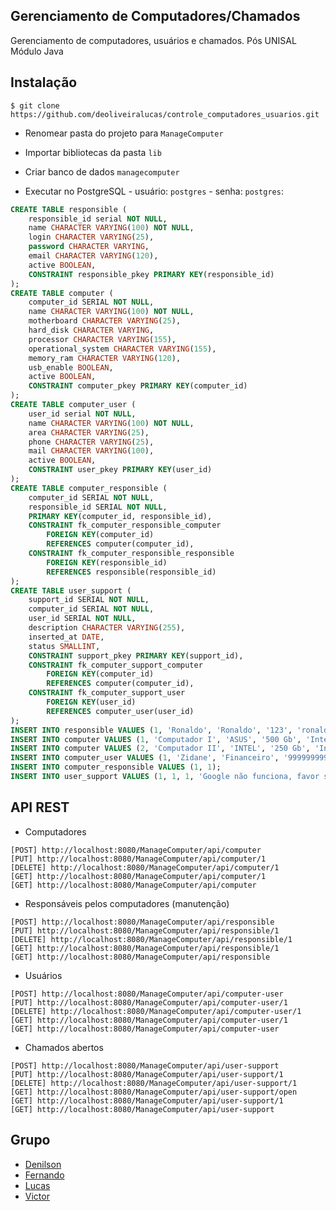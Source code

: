 ## Gerenciamento de Computadores/Chamados ##
Gerenciamento de computadores, usuários e chamados.
Pós UNISAL
Módulo Java

## Instalação ##
```
$ git clone https://github.com/deoliveiralucas/controle_computadores_usuarios.git
```

- Renomear pasta do projeto para `ManageComputer`

- Importar bibliotecas da pasta `lib`

- Criar banco de dados `managecomputer`

- Executar no PostgreSQL - usuário: `postgres` - senha: `postgres`:
``` sql
CREATE TABLE responsible (
    responsible_id serial NOT NULL,
    name CHARACTER VARYING(100) NOT NULL,
    login CHARACTER VARYING(25),
    password CHARACTER VARYING,
    email CHARACTER VARYING(120),
    active BOOLEAN,
    CONSTRAINT responsible_pkey PRIMARY KEY(responsible_id)
);
CREATE TABLE computer (
    computer_id SERIAL NOT NULL,
    name CHARACTER VARYING(100) NOT NULL,
    motherboard CHARACTER VARYING(25),
    hard_disk CHARACTER VARYING,
    processor CHARACTER VARYING(155),
    operational_system CHARACTER VARYING(155),
    memory_ram CHARACTER VARYING(120),
    usb_enable BOOLEAN,
    active BOOLEAN,
    CONSTRAINT computer_pkey PRIMARY KEY(computer_id)
);
CREATE TABLE computer_user (
    user_id serial NOT NULL,
    name CHARACTER VARYING(100) NOT NULL,
    area CHARACTER VARYING(25),
    phone CHARACTER VARYING(25),
    mail CHARACTER VARYING(100),
    active BOOLEAN,
    CONSTRAINT user_pkey PRIMARY KEY(user_id)
);
CREATE TABLE computer_responsible (
    computer_id SERIAL NOT NULL,
    responsible_id SERIAL NOT NULL,
    PRIMARY KEY(computer_id, responsible_id),
    CONSTRAINT fk_computer_responsible_computer
        FOREIGN KEY(computer_id)
        REFERENCES computer(computer_id),
    CONSTRAINT fk_computer_responsible_responsible
        FOREIGN KEY(responsible_id)
        REFERENCES responsible(responsible_id)
);
CREATE TABLE user_support (
    support_id SERIAL NOT NULL,
    computer_id SERIAL NOT NULL,
    user_id SERIAL NOT NULL,
    description CHARACTER VARYING(255),
    inserted_at DATE,
    status SMALLINT,
    CONSTRAINT support_pkey PRIMARY KEY(support_id),
    CONSTRAINT fk_computer_support_computer
        FOREIGN KEY(computer_id)
        REFERENCES computer(computer_id),
    CONSTRAINT fk_computer_support_user
        FOREIGN KEY(user_id)
        REFERENCES computer_user(user_id)
);
INSERT INTO responsible VALUES (1, 'Ronaldo', 'Ronaldo', '123', 'ronaldo@email.com', true);
INSERT INTO computer VALUES (1, 'Computador I', 'ASUS', '500 Gb', 'Intel I7', 'Windows 8', '12 Gb', true, true);
INSERT INTO computer VALUES (2, 'Computador II', 'INTEL', '250 Gb', 'Intel I5', 'Windows 10', '7 Gb', true, true);
INSERT INTO computer_user VALUES (1, 'Zidane', 'Financeiro', '9999999999', 'zidane@email.com', true);
INSERT INTO computer_responsible VALUES (1, 1);
INSERT INTO user_support VALUES (1, 1, 1, 'Google não funciona, favor solucionar', '2015-10-26', 1);
```

## API REST ##
- Computadores
```
[POST] http://localhost:8080/ManageComputer/api/computer
[PUT] http://localhost:8080/ManageComputer/api/computer/1
[DELETE] http://localhost:8080/ManageComputer/api/computer/1
[GET] http://localhost:8080/ManageComputer/api/computer/1
[GET] http://localhost:8080/ManageComputer/api/computer
```

- Responsáveis pelos computadores (manutenção)
```
[POST] http://localhost:8080/ManageComputer/api/responsible
[PUT] http://localhost:8080/ManageComputer/api/responsible/1
[DELETE] http://localhost:8080/ManageComputer/api/responsible/1
[GET] http://localhost:8080/ManageComputer/api/responsible/1
[GET] http://localhost:8080/ManageComputer/api/responsible
```

- Usuários
```
[POST] http://localhost:8080/ManageComputer/api/computer-user
[PUT] http://localhost:8080/ManageComputer/api/computer-user/1
[DELETE] http://localhost:8080/ManageComputer/api/computer-user/1
[GET] http://localhost:8080/ManageComputer/api/computer-user/1
[GET] http://localhost:8080/ManageComputer/api/computer-user
```

- Chamados abertos
```
[POST] http://localhost:8080/ManageComputer/api/user-support
[PUT] http://localhost:8080/ManageComputer/api/user-support/1
[DELETE] http://localhost:8080/ManageComputer/api/user-support/1
[GET] http://localhost:8080/ManageComputer/api/user-support/open
[GET] http://localhost:8080/ManageComputer/api/user-support/1
[GET] http://localhost:8080/ManageComputer/api/user-support
```

## Grupo ##

- [Denilson](https://github.com/Deniilson)
- [Fernando](https://github.com/fernandomaximo)
- [Lucas](https://github.com/deoliveiralucas)
- [Victor](https://github.com/victorrennan)


